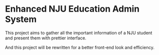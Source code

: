 # Enhanced NJU Education Admin System

This project aims to gather all the important information of a NJU student and present them with prettier interface.

And this project will be rewritten for a better front-end look and efficiency.
